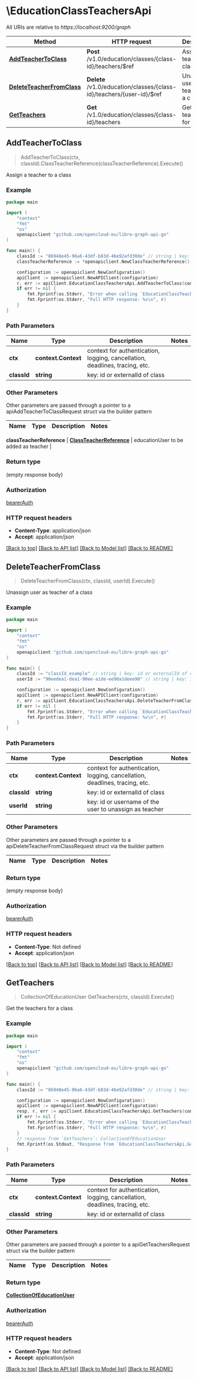 # \EducationClassTeachersApi

All URIs are relative to *https://localhost:9200/graph*

Method | HTTP request | Description
------------- | ------------- | -------------
[**AddTeacherToClass**](EducationClassTeachersApi.md#AddTeacherToClass) | **Post** /v1.0/education/classes/{class-id}/teachers/$ref | Assign a teacher to a class
[**DeleteTeacherFromClass**](EducationClassTeachersApi.md#DeleteTeacherFromClass) | **Delete** /v1.0/education/classes/{class-id}/teachers/{user-id}/$ref | Unassign user as teacher of a class
[**GetTeachers**](EducationClassTeachersApi.md#GetTeachers) | **Get** /v1.0/education/classes/{class-id}/teachers | Get the teachers for a class



## AddTeacherToClass

> AddTeacherToClass(ctx, classId).ClassTeacherReference(classTeacherReference).Execute()

Assign a teacher to a class

### Example

```go
package main

import (
	"context"
	"fmt"
	"os"
	openapiclient "github.com/opencloud-eu/libre-graph-api-go"
)

func main() {
	classId := "86948e45-96a6-43df-b83d-46e92afd30de" // string | key: id or externalId of class
	classTeacherReference := *openapiclient.NewClassTeacherReference() // ClassTeacherReference | educationUser to be added as teacher

	configuration := openapiclient.NewConfiguration()
	apiClient := openapiclient.NewAPIClient(configuration)
	r, err := apiClient.EducationClassTeachersApi.AddTeacherToClass(context.Background(), classId).ClassTeacherReference(classTeacherReference).Execute()
	if err != nil {
		fmt.Fprintf(os.Stderr, "Error when calling `EducationClassTeachersApi.AddTeacherToClass``: %v\n", err)
		fmt.Fprintf(os.Stderr, "Full HTTP response: %v\n", r)
	}
}
```

### Path Parameters


Name | Type | Description  | Notes
------------- | ------------- | ------------- | -------------
**ctx** | **context.Context** | context for authentication, logging, cancellation, deadlines, tracing, etc.
**classId** | **string** | key: id or externalId of class | 

### Other Parameters

Other parameters are passed through a pointer to a apiAddTeacherToClassRequest struct via the builder pattern


Name | Type | Description  | Notes
------------- | ------------- | ------------- | -------------

 **classTeacherReference** | [**ClassTeacherReference**](ClassTeacherReference.md) | educationUser to be added as teacher | 

### Return type

 (empty response body)

### Authorization

[bearerAuth](../README.md#bearerAuth)

### HTTP request headers

- **Content-Type**: application/json
- **Accept**: application/json

[[Back to top]](#) [[Back to API list]](../README.md#documentation-for-api-endpoints)
[[Back to Model list]](../README.md#documentation-for-models)
[[Back to README]](../README.md)


## DeleteTeacherFromClass

> DeleteTeacherFromClass(ctx, classId, userId).Execute()

Unassign user as teacher of a class

### Example

```go
package main

import (
	"context"
	"fmt"
	"os"
	openapiclient "github.com/opencloud-eu/libre-graph-api-go"
)

func main() {
	classId := "classId_example" // string | key: id or externalId of class
	userId := "90eedea1-dea1-90ee-a1de-ee90a1deee90" // string | key: id or username of the user to unassign as teacher

	configuration := openapiclient.NewConfiguration()
	apiClient := openapiclient.NewAPIClient(configuration)
	r, err := apiClient.EducationClassTeachersApi.DeleteTeacherFromClass(context.Background(), classId, userId).Execute()
	if err != nil {
		fmt.Fprintf(os.Stderr, "Error when calling `EducationClassTeachersApi.DeleteTeacherFromClass``: %v\n", err)
		fmt.Fprintf(os.Stderr, "Full HTTP response: %v\n", r)
	}
}
```

### Path Parameters


Name | Type | Description  | Notes
------------- | ------------- | ------------- | -------------
**ctx** | **context.Context** | context for authentication, logging, cancellation, deadlines, tracing, etc.
**classId** | **string** | key: id or externalId of class | 
**userId** | **string** | key: id or username of the user to unassign as teacher | 

### Other Parameters

Other parameters are passed through a pointer to a apiDeleteTeacherFromClassRequest struct via the builder pattern


Name | Type | Description  | Notes
------------- | ------------- | ------------- | -------------



### Return type

 (empty response body)

### Authorization

[bearerAuth](../README.md#bearerAuth)

### HTTP request headers

- **Content-Type**: Not defined
- **Accept**: application/json

[[Back to top]](#) [[Back to API list]](../README.md#documentation-for-api-endpoints)
[[Back to Model list]](../README.md#documentation-for-models)
[[Back to README]](../README.md)


## GetTeachers

> CollectionOfEducationUser GetTeachers(ctx, classId).Execute()

Get the teachers for a class

### Example

```go
package main

import (
	"context"
	"fmt"
	"os"
	openapiclient "github.com/opencloud-eu/libre-graph-api-go"
)

func main() {
	classId := "86948e45-96a6-43df-b83d-46e92afd30de" // string | key: id or externalId of class

	configuration := openapiclient.NewConfiguration()
	apiClient := openapiclient.NewAPIClient(configuration)
	resp, r, err := apiClient.EducationClassTeachersApi.GetTeachers(context.Background(), classId).Execute()
	if err != nil {
		fmt.Fprintf(os.Stderr, "Error when calling `EducationClassTeachersApi.GetTeachers``: %v\n", err)
		fmt.Fprintf(os.Stderr, "Full HTTP response: %v\n", r)
	}
	// response from `GetTeachers`: CollectionOfEducationUser
	fmt.Fprintf(os.Stdout, "Response from `EducationClassTeachersApi.GetTeachers`: %v\n", resp)
}
```

### Path Parameters


Name | Type | Description  | Notes
------------- | ------------- | ------------- | -------------
**ctx** | **context.Context** | context for authentication, logging, cancellation, deadlines, tracing, etc.
**classId** | **string** | key: id or externalId of class | 

### Other Parameters

Other parameters are passed through a pointer to a apiGetTeachersRequest struct via the builder pattern


Name | Type | Description  | Notes
------------- | ------------- | ------------- | -------------


### Return type

[**CollectionOfEducationUser**](CollectionOfEducationUser.md)

### Authorization

[bearerAuth](../README.md#bearerAuth)

### HTTP request headers

- **Content-Type**: Not defined
- **Accept**: application/json

[[Back to top]](#) [[Back to API list]](../README.md#documentation-for-api-endpoints)
[[Back to Model list]](../README.md#documentation-for-models)
[[Back to README]](../README.md)

